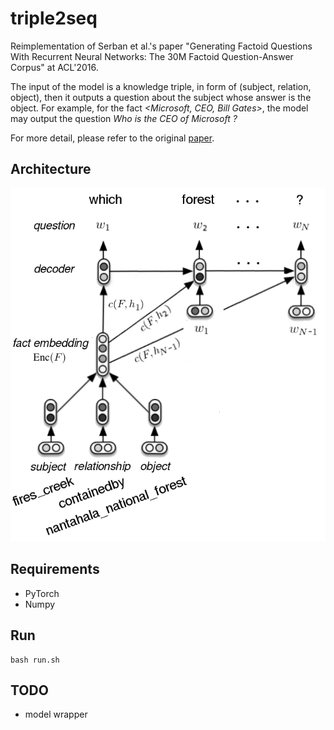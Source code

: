 # triple2seq
Reimplementation of Serban et al.'s paper "Generating Factoid Questions With Recurrent Neural Networks: The 30M Factoid Question-Answer Corpus" at ACL'2016.

The input of the model is a knowledge triple, in form of (subject, relation, object), then it outputs a question about the subject whose answer is the object. For example, for the fact *<Microsoft, CEO, Bill Gates>*, the model may output the question *Who is the CEO of Microsoft ?*

For more detail, please refer to the original [paper](https://aclanthology.org/P16-1056/).

## Architecture

![triple2seq](doc/triple2seq.png)

## Requirements

* PyTorch
* Numpy

## Run

```
bash run.sh
```

## TODO

* model wrapper

